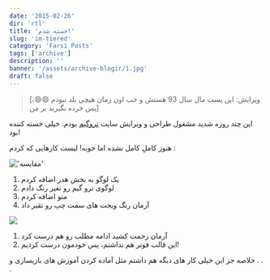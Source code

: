 ```yaml
---
date: '2015-02-26'
dir: 'rtl'
title: 'خسته شدم!'
slug: 'im-tiered'
category: 'Farsi Posts'
tags: ['archive']
description: ''
banner: '/assets/archive-blogir/1.jpg'
draft: false
---
```


> [ویرایش: این پست مال سال 93 هستش و خب اون زمان هیچی بلد نبودم 😄😄، پس خرده نگیرید بر من]

این چند روزه شدید مشغول طراحی و ویرایش سایت [تروگیم](http://www.truegame.ir/) بودم. خیلی خسته کننده بود!

هنوز کاملِ کامل نشده اما خوبه! لیست کارهایی که کردم :

!['مقایسه'](/assets/archive-blogir/2.png)

1. یک لوگو به بخش هدر اضافه کردم
2. لوگوی ترو گیم رو تغیر رنگ دادم
3. منو اضافه کردم
4. آرمان رنگ ویجت های سمت چپ رو تقیر داد

![](/assets/archive-blogir/3.png)

1. آرمان زحمت کشید ادامه مطلب رو هم درست کرد
2. این قالب فوتر هم نداشتم، پس خودمون درست کردیم!

خلاصه جز این خیلی کار های دیگه هم داشتم مثل آماده کردن آموزش های بازیسازی و . . .
